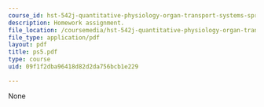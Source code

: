 ```yaml
---
course_id: hst-542j-quantitative-physiology-organ-transport-systems-spring-2004
description: Homework assignment.
file_location: /coursemedia/hst-542j-quantitative-physiology-organ-transport-systems-spring-2004/09f1f2dba96418d82d2da756bcb1e229_ps5.pdf
file_type: application/pdf
layout: pdf
title: ps5.pdf
type: course
uid: 09f1f2dba96418d82d2da756bcb1e229

---
```

None